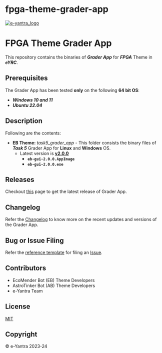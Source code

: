 # fpga-theme-grader-app

[![e-yantra_logo](http://mooc.e-yantra.org/img/eYantra_logo.svg)](http://www.e-yantra.org/)

# FPGA Theme Grader App

This repository contains the binaries of ***Grader App*** for ***FPGA*** Theme in ***eYRC***.

## Prerequisites

The Grader App has been tested **only** on the following **64 bit OS**:

- ***Windows 10 and 11***
- ***Ubuntu 22.04***

## Description

Following are the contents:

- **EB Theme:** *task5_grader_app* - This folder consists the binary files of ***Task 5*** Grader App for **Linux** and **Windows** OS.
  - Latest version is **[v2.0.0](https://github.com/hari-vickey/fpga-theme-grader-app/releases/tag/v2.0.0)**
    - **`eb-gui-2.0.0.AppImage`**
    - **`eb-gui-2.0.0.exe`**

## Releases

Checkout [this](https://github.com/hari-vickey/fpga-theme-grader-app/releases/latest) page to get the latest release of Grader App.

## Changelog

Refer the [Changelog](Changelog.md) to know more on the recent updates and versions of the Grader App.

## Bug or Issue Filing

Refer the [reference template](.github/ISSUE_TEMPLATE/bug_report.md) for filing an [Issue](https://github.com/hari-vickey/fpga-theme-grader-app/issues).

## Contributors

- EcoMender Bot (EB) Theme Developers
- AstroTinker Bot (AB) Theme Developers
- e-Yantra Team

## License

[MIT](LICENSE)

## Copyright

&copy; e-Yantra 2023-24
